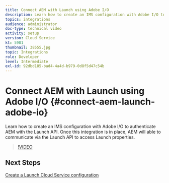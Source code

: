 ```yaml
---
title: Connect AEM with Launch using Adobe I/O
description: Learn how to create an IMS configuration with Adobe I/O to authenticate AEM with the Launch API. Once this integration is in place, AEM will able to communicate via the Launch API to access Launch properties.
topics: integrations
audience: administrator
doc-type: technical video
activity: setup
version: Cloud Service
kt: 5981
thumbnail: 38555.jpg
topic: Integrations
role: Developer
level: Intermediate
exl-id: 92dbd185-bad4-4a4d-b979-0d8f5d47c54b
---
```

# Connect AEM with Launch using Adobe I/O {#connect-aem-launch-adobe-io}

Learn how to create an IMS configuration with Adobe I/O to authenticate AEM with the Launch API. Once this integration is in place, AEM will able to communicate via the Launch API to access Launch properties.

>[!VIDEO](https://video.tv.adobe.com/v/38555?quality=12&learn=on)

## Next Steps

[Create a Launch Cloud Service configuration](create-launch-cloud-service.md)
